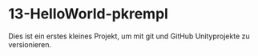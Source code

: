 # 13-HelloWorld-pkrempl

Dies ist ein erstes kleines Projekt, um mit git und GitHub Unityprojekte zu versionieren.
